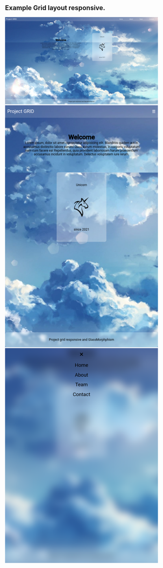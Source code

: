 ## Example Grid layout responsive.

![mobile](./public/screenshots/desktop.png)
![mobile](./public/screenshots/mobile.png)
![mobile](./public/screenshots/menu.png)
